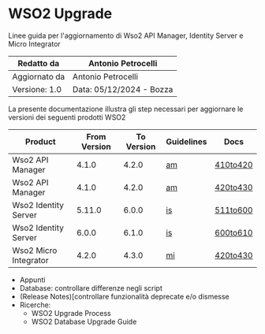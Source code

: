 # WSO2 Upgrade
 Linee guida per l'aggiornamento di Wso2 API Manager, Identity Server e Micro Integrator

|Redatto da    |Antonio Petrocelli                   |
|--------------|-------------------------------------|
|Aggiornato da |Antonio Petrocelli                   |
|Versione: 1.0 |Data: 05/12/2024 - Bozza             |

La presente documentazione illustra gli step necessari per aggiornare le versioni dei seguenti prodotti WSO2

|Product                |From Version   |To Version |Guidelines |Docs                      |
|-----------------------|---------------|-----------|-----------|--------------------------|
|Wso2 API Manager       |4.1.0          |4.2.0      |[am](/am/) |[410to420](/am/410to420/) |
|Wso2 API Manager       |4.1.0          |4.2.0      |[am](/am/) |[420to430](/am/420to430/) |
|Wso2 Identity Server   |5.11.0         |6.0.0      |[is](/is/) |[511to600](/is/511to600/) |
|Wso2 Identity Server   |6.0.0          |6.1.0      |[is](/is/) |[600to610](/is/600to610/) |
|Wso2 Micro Integrator  |4.2.0          |4.3.0      |[mi](/mi/) |[420to430](/mi/420to430/) |

* Appunti
* Database: controllare differenze negli script
* (Release Notes)[controllare funzionalità deprecate e/o dismesse
* Ricerche:
    * WSO2 Upgrade Process
    * WSO2 Database Upgrade Guide
